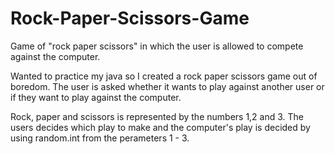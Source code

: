 # Rock-Paper-Scissors-Game
Game of "rock paper scissors" in which the user is allowed to compete against the computer.

Wanted to practice my java so I created a rock paper scissors game out of boredom. 
The user is asked whether it wants to play against another user or if they want to play against the computer. 

Rock, paper and scissors is represented by the numbers 1,2 and 3. The users decides which play to make and the computer's play is decided by using random.int from the perameters
1 - 3. 
